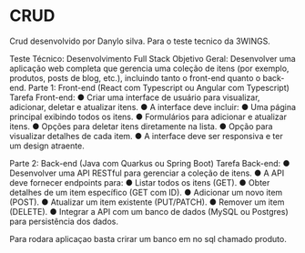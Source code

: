 # CRUD

Crud desenvolvido por Danylo silva.
Para o teste tecnico da 3WINGS.

Teste Técnico: Desenvolvimento Full Stack
Objetivo Geral:
Desenvolver uma aplicação web completa que gerencia uma coleção de itens (por
exemplo, produtos, posts de blog, etc.), incluindo tanto o front-end quanto o back-
end.
Parte 1: Front-end (React com Typescript ou Angular com Typescript)
Tarefa Front-end:
● Criar uma interface de usuário para visualizar, adicionar, deletar e atualizar
itens.
● A interface deve incluir:
● Uma página principal exibindo todos os itens.
● Formulários para adicionar e atualizar itens.
● Opções para deletar itens diretamente na lista.
● Opção para visualizar detalhes de cada item.
● A interface deve ser responsiva e ter um design atraente.

Parte 2: Back-end (Java com Quarkus ou Spring Boot)
Tarefa Back-end:
● Desenvolver uma API RESTful para gerenciar a coleção de itens.
● A API deve fornecer endpoints para:
● Listar todos os itens (GET).
● Obter detalhes de um item específico (GET com ID).
● Adicionar um novo item (POST).
● Atualizar um item existente (PUT/PATCH).
● Remover um item (DELETE).
● Integrar a API com um banco de dados (MySQL ou Postgres) para
persistência dos dados.




Para rodara aplicaçao basta crirar um banco em no sql chamado produto.
